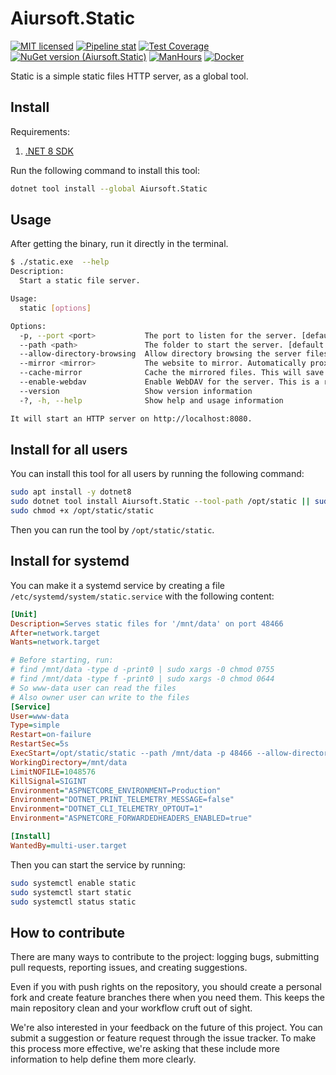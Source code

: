 # Aiursoft.Static

[![MIT licensed](https://img.shields.io/badge/license-MIT-blue.svg)](https://gitlab.aiursoft.cn/aiursoft/static/-/blob/master/LICENSE)
[![Pipeline stat](https://gitlab.aiursoft.cn/aiursoft/static/badges/master/pipeline.svg)](https://gitlab.aiursoft.cn/aiursoft/static/-/pipelines)
[![Test Coverage](https://gitlab.aiursoft.cn/aiursoft/static/badges/master/coverage.svg)](https://gitlab.aiursoft.cn/aiursoft/static/-/pipelines)
[![NuGet version (Aiursoft.Static)](https://img.shields.io/nuget/v/Aiursoft.Static.svg)](https://www.nuget.org/packages/Aiursoft.Static/)
[![ManHours](https://manhours.aiursoft.cn/r/gitlab.aiursoft.cn/aiursoft/Static.svg)](https://gitlab.aiursoft.cn/aiursoft/Static/-/commits/master?ref_type=heads)
[![Docker](https://img.shields.io/badge/docker-latest-blue?logo=docker)](https://hub.aiursoft.cn/#!/taglist/aiursoft/static)

Static is a simple static files HTTP server, as a global tool.

## Install

Requirements:

1. [.NET 8 SDK](http://dot.net/)

Run the following command to install this tool:

```bash
dotnet tool install --global Aiursoft.Static
```

## Usage

After getting the binary, run it directly in the terminal.

```bash
$ ./static.exe  --help
Description:
  Start a static file server.

Usage:
  static [options]

Options:
  -p, --port <port>           The port to listen for the server. [default: 8080]
  --path <path>               The folder to start the server. [default: .]
  --allow-directory-browsing  Allow directory browsing the server files under the path. This options if conflict with --mirror. [default: False]
  --mirror <mirror>           The website to mirror. Automatically proxy the file if the file is not found in the server. This option if conflict with --allow-directory-browsing.
  --cache-mirror              Cache the mirrored files. This will save the mirrored files to the servers disk. [default: True]
  --enable-webdav             Enable WebDAV for the server. This is a read-only WebDAV server. [default: False]
  --version                   Show version information
  -?, -h, --help              Show help and usage information

It will start an HTTP server on http://localhost:8080.
```

## Install for all users

You can install this tool for all users by running the following command:

```bash
sudo apt install -y dotnet8
sudo dotnet tool install Aiursoft.Static --tool-path /opt/static || sudo dotnet tool update Aiursoft.Static --tool-path /opt/static
sudo chmod +x /opt/static/static
```

Then you can run the tool by `/opt/static/static`.

## Install for systemd

You can make it a systemd service by creating a file `/etc/systemd/system/static.service` with the following content:

```ini
[Unit]
Description=Serves static files for '/mnt/data' on port 48466
After=network.target
Wants=network.target

# Before starting, run:
# find /mnt/data -type d -print0 | sudo xargs -0 chmod 0755
# find /mnt/data -type f -print0 | sudo xargs -0 chmod 0644
# So www-data user can read the files
# Also owner user can write to the files
[Service]
User=www-data
Type=simple
Restart=on-failure
RestartSec=5s
ExecStart=/opt/static/static --path /mnt/data -p 48466 --allow-directory-browsing
WorkingDirectory=/mnt/data
LimitNOFILE=1048576
KillSignal=SIGINT
Environment="ASPNETCORE_ENVIRONMENT=Production"
Environment="DOTNET_PRINT_TELEMETRY_MESSAGE=false"
Environment="DOTNET_CLI_TELEMETRY_OPTOUT=1"
Environment="ASPNETCORE_FORWARDEDHEADERS_ENABLED=true"

[Install]
WantedBy=multi-user.target
```

Then you can start the service by running:

```bash
sudo systemctl enable static
sudo systemctl start static
sudo systemctl status static
```

## How to contribute

There are many ways to contribute to the project: logging bugs, submitting pull requests, reporting issues, and creating suggestions.

Even if you with push rights on the repository, you should create a personal fork and create feature branches there when you need them. This keeps the main repository clean and your workflow cruft out of sight.

We're also interested in your feedback on the future of this project. You can submit a suggestion or feature request through the issue tracker. To make this process more effective, we're asking that these include more information to help define them more clearly.
